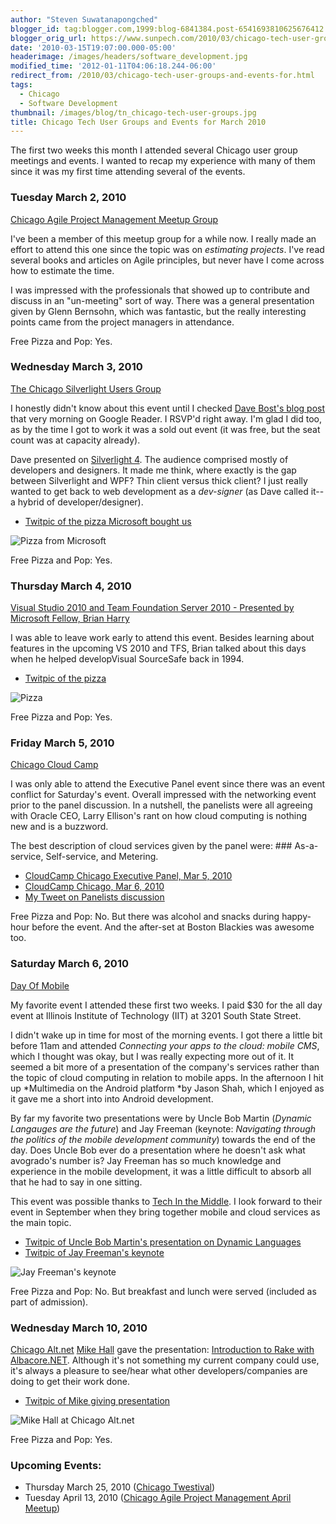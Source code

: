```yaml
---
author: "Steven Suwatanapongched"
blogger_id: tag:blogger.com,1999:blog-6841384.post-6541693810625676412
blogger_orig_url: https://www.sunpech.com/2010/03/chicago-tech-user-groups-and-events-for.html
date: '2010-03-15T19:07:00.000-05:00'
headerimage: /images/headers/software_development.jpg
modified_time: '2012-01-11T04:06:18.244-06:00'
redirect_from: /2010/03/chicago-tech-user-groups-and-events-for.html
tags:
  - Chicago
  - Software Development
thumbnail: /images/blog/tn_chicago-tech-user-groups.jpg
title: Chicago Tech User Groups and Events for March 2010
---
```



The first two weeks this month I attended several Chicago user group meetings and events.  I wanted to recap my experience with many of them since it was my first time attending several of the events.

### Tuesday March 2, 2010
[Chicago Agile Project Management Meetup Group](https://www.meetup.com/Chicago-APM/)

I've been a member of this meetup group for a while now.  I really made an effort to attend this one since the topic was on *estimating projects*.  I've read several books and articles on Agile principles, but never have I come across how to estimate the time.

I was impressed with the professionals that showed up to contribute and discuss in an "un-meeting" sort of way.  There was a general presentation given by Glenn Bernsohn, which was fantastic, but the really interesting points came from the project managers in attendance.

Free Pizza and Pop: Yes.

### Wednesday March 3, 2010
[The Chicago Silverlight Users Group](https://chicagosilverlight.eventbrite.com/)

I honestly didn't know about this event until I checked [Dave Bost's blog post](https://davebost.com/blog/2010/03/04/resources-from-silverlight-4-presentation/) that very morning on Google Reader.  I RSVP'd right away.  I'm glad I did too, as by the time I got to work it was a sold out event (it was free, but the seat count was at capacity already).

Dave presented on [Silverlight 4](https://silverlight.net/). The audience comprised mostly of developers and designers.  It made me think, where exactly is the gap between Silverlight and WPF?  Thin client versus thick client?  I just really wanted to get back to web development as a *dev-signer* (as Dave called it-- a hybrid of developer/designer).

* [Twitpic of the pizza Microsoft bought us](https://twitpic.com/16h8zw)

![Pizza from Microsoft](/images/blog/71348684.jpg)

Free Pizza and Pop: Yes.

### Thursday March 4, 2010
[Visual Studio 2010 and Team Foundation Server 2010 - Presented by Microsoft Fellow, Brian Harry](https://blogs.msdn.com/angelab/archive/2010/02/23/brian-harry-speaking-at-clarity-consulting-in-chicago-in-march.aspx)

I was able to leave work early to attend this event.  Besides learning about features in the upcoming VS 2010 and TFS, Brian talked about this days when he helped developVisual SourceSafe back in 1994.

* [Twitpic of the pizza](https://twitpic.com/16mobu)

![Pizza](/images/blog/71601834.jpg)

Free Pizza and Pop: Yes.

### Friday March 5, 2010
[Chicago Cloud Camp](https://www.cloudcamp.org/chicago)

I was only able to attend the Executive Panel event since there was an event conflict for Saturday's event.  Overall impressed with the networking event prior to the panel discussion.  In a nutshell, the panelists were all agreeing with Oracle CEO, Larry Ellison's rant on how cloud computing is nothing new and is a buzzword.

The best description of cloud services given by the panel were: ### As-a-service, Self-service, and Metering.

* [CloudCamp Chicago Executive Panel, Mar 5, 2010](https://www.cloudcamp.org/chicago/2010-03-05)
* [CloudCamp Chicago, Mar 6, 2010](https://www.cloudcamp.org/chicago/2010-03-06)
* [My Tweet on Panelists discussion](https://twitter.com/sunpech/status/10050491851)

Free Pizza and Pop: No.  But there was alcohol and snacks during happy-hour before the event.  And the after-set at Boston Blackies was awesome too.

### Saturday March 6, 2010
[Day Of Mobile](https://www.dayofmobile.com/)

My favorite event I attended these first two weeks.  I paid $30 for the all day event at Illinois Institute of Technology (IIT) at 3201 South State Street.

I didn't wake up in time for most of the morning events.  I got there a little bit before 11am and attended *Connecting your apps to the cloud: mobile CMS*, which I thought was okay, but I was really expecting more out of it.  It seemed a bit more of a presentation of the company's services rather than the topic of cloud computing in relation to mobile apps.  In the afternoon I hit up *Multimedia on the Android platform *by Jason Shah, which I enjoyed as it gave me a short into into Android development.

By far my favorite two presentations were by Uncle Bob Martin (*Dynamic Langauges are the future*) and Jay Freeman (keynote: *Navigating through the politics of the mobile development community*) towards the end of the day.  Does Uncle Bob ever do a presentation where he doesn't ask what avogrado's number is?  Jay Freeman has so much knowledge and experience in the mobile development, it was a little difficult to absorb all that he had to say in one sitting.

This event was possible thanks to [Tech In the Middle](https://www.techinthemiddle.com/).  I look forward to their event in September when they bring together mobile and cloud services as the main topic.

* [Twitpic of Uncle Bob Martin's presentation on Dynamic Languages](https://twitpic.com/1710o3)
* [Twitpic of Jay Freeman's keynote](https://twitpic.com/1715ke)

![Jay Freeman's keynote](/images/blog/72277358.jpg)

Free Pizza and Pop: No.  But breakfast and lunch were served (included as part of admission).

### Wednesday March 10, 2010
[Chicago Alt.net](https://chicagoalt.net/)
[Mike Hall](https://www.just3ws.com/) gave the presentation: [Introduction to Rake with Albacore.NET](https://chicagoalt.net/event/March-2010-Meeting-Introduction-to-Rake-with-Albacore-NET). Although it's not something my current company could use, it's always a pleasure to see/hear what other developers/companies are doing to get their work done.


* [Twitpic of Mike giving presentation](https://twitpic.com/17t9xc)

![Mike Hall at Chicago Alt.net](/images/blog/73589376.jpg)

Free Pizza and Pop: Yes.

### Upcoming Events:

* Thursday March 25, 2010 ([Chicago Twestival](https://chicago.twestival.com/))
* Tuesday April 13, 2010 ([Chicago Agile Project Management April Meetup](https://www.meetup.com/Chicago-APM/calendar/12762946/))
